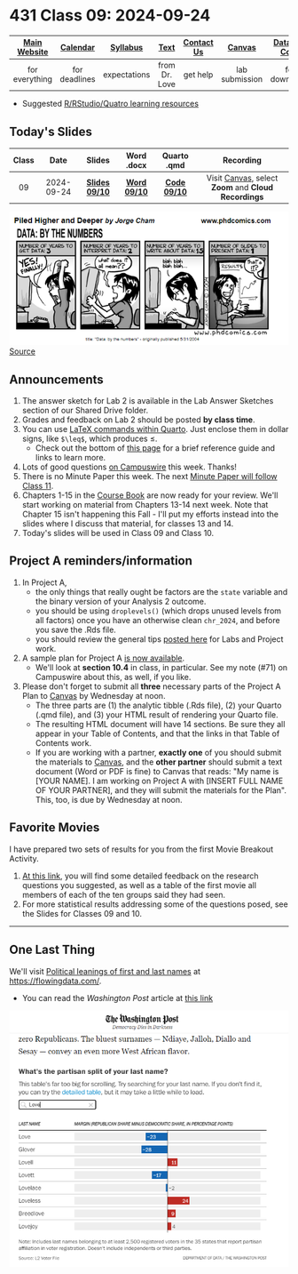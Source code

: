 # 431 Class 09: 2024-09-24

[Main Website](https://thomaselove.github.io/431-2024/) | [Calendar](https://thomaselove.github.io/431-2024/calendar.html) | [Syllabus](https://thomaselove.github.io/431-syllabus-2024/) | [Text](https://thomaselove.github.io/431-book/) | [Contact Us](https://thomaselove.github.io/431-2024/contact.html) | [Canvas](https://canvas.case.edu) | [Data and Code](https://github.com/THOMASELOVE/431-data)
:-----------: | :--------------: | :----------: | :---------: | :-------------: | :-----------: | :------------:
for everything | for deadlines | expectations | from Dr. Love | get help | lab submission | for downloads

- Suggested [R/RStudio/Quatro learning resources](https://thomaselove.github.io/431-2024/resources.html)

## Today's Slides

Class | Date | Slides | Word .docx | Quarto .qmd | Recording
:---: | :--------: | :------: | :------: | :------: | :-------------:
09 | 2024-09-24 | **[Slides 09/10](https://thomaselove.github.io/431-slides-2024/class09.html)** | **[Word 09/10](https://thomaselove.github.io/431-slides-2024/class09w.docx)** | **[Code 09/10](https://github.com/THOMASELOVE/431-slides-2024/blob/main/class09.qmd)** | Visit [Canvas](https://canvas.case.edu/), select **Zoom** and **Cloud Recordings**

![](phdcomics_2004-05-31.png) [Source](https://phdcomics.com/comics.php?f=462)

## Announcements

1. The answer sketch for Lab 2 is available in the Lab Answer Sketches section of our Shared Drive folder.
2. Grades and feedback on Lab 2 should be posted **by class time**.
3. You can use [LaTeX commands within Quarto](https://quarto.org/docs/visual-editor/technical.html). Just enclose them in dollar signs, like `$\leq$`, which produces $\leq$.
    - Check out the bottom of [this page](https://www.overleaf.com/learn/latex/Mathematical_expressions) for a brief reference guide and links to learn more.
4. Lots of good questions [on Campuswire](https://campuswire.com/) this week. Thanks!
5. There is no Minute Paper this week. The next [Minute Paper will follow Class 11](https://github.com/THOMASELOVE/431-minute-2024).
6. Chapters 1-15 in the [Course Book](https://thomaselove.github.io/431-book/) are now ready for your review. We'll start working on material from Chapters 13-14 next week. Note that Chapter 15 isn't happening this Fall - I'll put my efforts instead into the slides where I discuss that material, for classes 13 and 14.
7. Today's slides will be used in Class 09 and Class 10.

## Project A reminders/information

1. In Project A,
    - the only things that really ought be factors are the `state` variable and the binary version of your Analysis 2 outcome.
    - you should be using `droplevels()` (which drops unused levels from all factors) once you have an otherwise clean `chr_2024`, and before you save the .Rds file.
    - you should review the general tips [posted here](https://github.com/THOMASELOVE/431-labs-2024/blob/main/tips.md) for Labs and Project work.
2. A sample plan for Project A [is now available](https://rpubs.com/TELOVE/ProjectA-sample-plan-431-2024).
    - We'll look at **section 10.4** in class, in particular. See my note (#71) on Campuswire about this, as well, if you like.
3. Please don't forget to submit all **three** necessary parts of the Project A Plan to [Canvas](https://canvas.case.edu) by Wednesday at noon.
    - The three parts are (1) the analytic tibble (.Rds file), (2) your Quarto (.qmd file), and (3) your HTML result of rendering your Quarto file.
    - The resulting HTML document will have 14 sections. Be sure they all appear in your Table of Contents, and that the links in that Table of Contents work.
    - If you are working with a partner, **exactly one** of you should submit the materials to [Canvas](https://canvas.case.edu), and the **other partner** should submit a text document (Word or PDF is fine) to Canvas that reads: "My name is [YOUR NAME]. I am working on Project A with [INSERT FULL NAME OF YOUR PARTNER], and they will submit the materials for the Plan". This, too, is due by Wednesday at noon.

## Favorite Movies

I have prepared two sets of results for you from the first Movie Breakout Activity.

1. [At this link](https://github.com/THOMASELOVE/431-classes-2024/blob/main/movies/breakout1_results.md), you will find some detailed feedback on the research questions you suggested, as well as a table of the first movie all members of each of the ten groups said they had seen.
2. For more statistical results addressing some of the questions posed, see the Slides for Classes 09 and 10.

-----------

## One Last Thing

We'll visit [Political leanings of first and last names](https://flowingdata.com/2024/09/20/political-leanings-of-first-and-last-names/) at <https://flowingdata.com/>.

- You can read the *Washington Post* article at [this link](https://www.washingtonpost.com/business/2024/09/13/popular-names-republican-democrat/)

![](wapo_2024-09-13.png)
